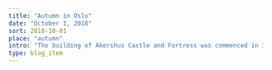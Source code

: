 ```yaml
---
title: "Autumn in Oslo"
date: "October 1, 2018"
sort: 2018-10-01
place: "autumn"
intro: "The building of Akershus Castle and Fortress was commenced in 1299 under king Håkon V."
type: blog_item
---
```


